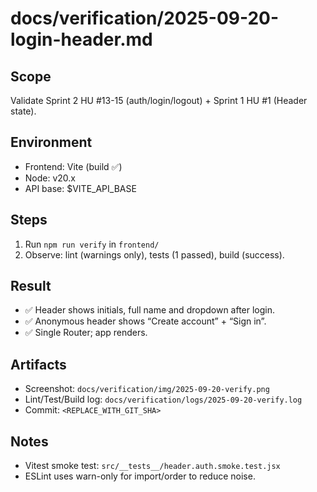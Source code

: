 # docs/verification/2025-09-20-login-header.md
## Scope
Validate Sprint 2 HU #13-15 (auth/login/logout) + Sprint 1 HU #1 (Header state).

## Environment
- Frontend: Vite (build ✅)
- Node: v20.x
- API base: $VITE_API_BASE

## Steps
1) Run `npm run verify` in `frontend/`  
2) Observe: lint (warnings only), tests (1 passed), build (success).

## Result
- ✅ Header shows initials, full name and dropdown after login.
- ✅ Anonymous header shows “Create account” + “Sign in”.
- ✅ Single Router; app renders.

## Artifacts
- Screenshot: `docs/verification/img/2025-09-20-verify.png`
- Lint/Test/Build log: `docs/verification/logs/2025-09-20-verify.log`
- Commit: `<REPLACE_WITH_GIT_SHA>`

## Notes
- Vitest smoke test: `src/__tests__/header.auth.smoke.test.jsx`
- ESLint uses warn-only for import/order to reduce noise.
